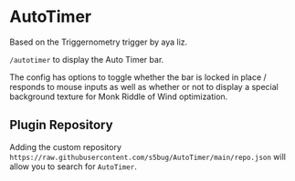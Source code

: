# AutoTimer

Based on the Triggernometry trigger by aya liz.

`/autotimer` to display the Auto Timer bar.

The config has options to toggle whether the bar is locked in place / responds to mouse inputs as well as whether or not
to display a special background texture for Monk Riddle of Wind optimization.

## Plugin Repository

Adding the custom repository `https://raw.githubusercontent.com/s5bug/AutoTimer/main/repo.json` will allow you to search
for `AutoTimer`.
